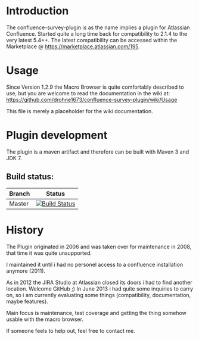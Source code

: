 Introduction
============

The confluence-survey-plugin is as the name implies a plugin for Atlassian Confluence. Started quite a long time  back for compatibility to 2.1.4 to the very latest 5.4++. The latest compatibility can be accessed within the Marketplace @ https://marketplace.atlassian.com/195.

Usage
=====

Since Version 1.2.9 the Macro Browser is quite comfortably described to use, but you are welcome to read the documentation in the wiki at: https://github.com/drohne1673/confluence-survey-plugin/wiki/Usage

This file is merely a placeholder for the wiki documentation.

Plugin development
==================

The plugin is a maven artifact and therefore can be built with Maven 3 and JDK 7.

Build status:
-------------

| Branch | Status |
| ------ | ------ |
|   Master | [![Build Status](https://travis-ci.org/drohne1673/confluence-survey-plugin.png?branch=master)](https://travis-ci.org/drohne1673/confluence-survey-plugin) |

History
=======

The Plugin originated in 2006 and was taken over for maintenance in 2008, that time it was quite unsupported.

I maintained it until i had no personel access to a confluence installation anymore (2011).

As in 2012 the JIRA Studio at Atlassian closed its doors i had to find another location. Welcome GitHub ;)
In June 2013 i had quite some inquiries to carry on, so i am currently evaluating some things (compatibility, documentation, maybe features).

Main focus is maintenance, test coverage and getting the thing somehow usable with the macro browser.

If someone feels to help out, feel free to contact me.
